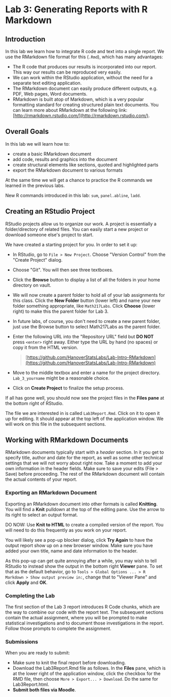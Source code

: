 # Lab 3: Generating Reports with R Markdown

## Introduction

In this lab we learn how to integrate R code and text into a single report. We use the RMarkdown file format for this (`.Rmd`), which has many advantages:

- The R code that produces our results is incorporated into our report. This way our results can be reproduced very easily.
- We can work within the RStudio application, without the need for a separate text editing application.
- The RMarkdown document can easily produce different outputs, e.g. PDF, Web pages, Word documents.
- RMarkdown is built atop of Markdown, which is a very popular formatting standard for creating structured plain text documents. You can learn more about RMarkdown at the following link: [http://rmarkdown.rstudio.com/](http://rmarkdown.rstudio.com/).

## Overall Goals

In this lab we will learn how to:

- create a basic RMarkdown document
- add code, results and graphics into the document
- create structural elements like sections, quoted and highlighted parts
- export the RMarkdown document to various formats

At the same time we will get a chance to practice the R commands we learned in the previous labs.

New R commands introduced in this lab: `sum`, `panel.abline`, `ladd`.

## Creating an RStudio Project

RStudio projects allow us to organize our work. A project is essentially a folder/directory of related files. You can easily start a new project or download someone else's project to start.

We have created a starting project for you. In order to set it up:

- In RStudio, go to `File > New Project`. Choose "Version Control" from the "Create Project" dialog.
- Choose "Git".  You will then see three textboxes.
- Click the **Browse** button to display a list of all the folders in your home directory on vault.
- We will now create a parent folder to hold all of your lab assignments for this class. Click the **New Folder** button (lower left) and name your new folder something appropriate, like `Math217Labs`.  Click **Choose** (lower right) to make this the parent folder for Lab 3.
- In future labs, of course, you don't need to create a new parent folder, just use the Browse button to select Math217Labs as the parent folder.
- Enter the following URL into the "Repository URL" field but **DO NOT** press `<enter>` right away. Either type the URL by hand (no spaces) or copy it from the HTML version.

    > [https://github.com/HanoverStatsLabs/Lab-Intro-RMarkdown](https://github.com/HanoverStatsLabs/Lab-Intro-RMarkdown)

- Move to the middle textbox and enter a name for the project directory. `Lab_3_yourname` might be a reasonable choice.
- Click on **Create Project** to finalize the setup process.

If all has gone well, you should now see the project files in the **Files pane** at the bottom right of RStudio.

The file we are interested in is called `Lab3Report.Rmd`. Click on it to open it up for editing. It should appear at the top left of the application window. We will work on this file in the subsequent sections.

## Working with RMarkdown Documents

RMarkdown documents typically start with a *header* section. In it you get to specify title, author and date for the report, as well as some other technical settings that we will not worry about right now. Take a moment to add your own information in the header fields. Make sure to save your edits (File > Save) before proceeding. The rest of the RMarkdown document will contain the actual contents of your report.

### Exporting an RMarkdown Document

Exporting an RMarkdown document into other formats is called **Knitting**. You will find a **Knit** pulldown at the top of the editing pane. Use the arrow to its right to select an output format.

DO NOW: Use **Knit to HTML** to create a compiled version of the report. You will need to do this frequently as you work on your report.

You will likely see a pop-up blocker dialog, click **Try Again** to have the output report show up on a new browser window. Make sure you have added your own title, name and date information to the header.

As this pop-up can get quite annoying after a while, you may wish to tell RStudio to instead show the output in the bottom right **Viewer** pane. To set that as the default behavior, go to `Tools > Global Options ... > R Markdown > Show output preview in:`, change that to "Viewer Pane" and click **Apply** and **OK**.

### Completing the Lab

The first section of the Lab 3 report introduces R Code chunks, which are the way to combine our code with the report text. The subsequent sections contain the actual assignment, where you will be prompted to make statistical investigations and to document those investigations in the report. Follow those prompts to complete the assignment.

### Submissions

When you are ready to submit:

- Make sure to knit the final report before downloading.
- Download the Lab3Report.Rmd file as follows.  In the **Files** pane, which is at the lower right of the application window, click the checkbox for the RMD file, then choose `More > Export... > Download`. Do the same for Lab3Report.html.
- **Submit both files via Moodle**.
